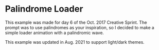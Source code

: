 # Palindrome Loader

This example was made for day 6 of the Oct. 2017 Creative Sprint. The prompt was to use palindromes as your inspiration, so I decided to make a simple loader animation with a palindromic wave.

This example was updated in Aug. 2021 to support light/dark themes.